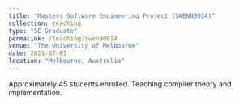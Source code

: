 ```yaml
---
title: "Masters Software Engineering Project (SWEN90014)"
collection: teaching
type: "SE Graduate"
permalink: /teaching/swen90014
venue: "The University of Melbourne"
date: 2021-07-01
location: "Melbourne, Australia"
---
```


Approximately 45 students enrolled. Teaching compiler theory and implementation.
